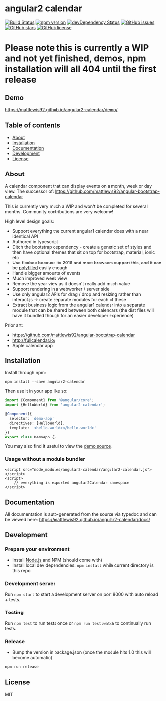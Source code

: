 # angular2 calendar
[![Build Status](https://travis-ci.org/mattlewis92/angular2-calendar.svg?branch=master)](https://travis-ci.org/mattlewis92/angular2-calendar)
[![npm version](https://badge.fury.io/js/angular2-calendar.svg)](http://badge.fury.io/js/angular2-calendar)
[![devDependency Status](https://david-dm.org/mattlewis92/angular2-calendar/dev-status.svg)](https://david-dm.org/mattlewis92/angular2-calendar#info=devDependencies)
[![GitHub issues](https://img.shields.io/github/issues/mattlewis92/angular2-calendar.svg)](https://github.com/mattlewis92/angular2-calendar/issues)
[![GitHub stars](https://img.shields.io/github/stars/mattlewis92/angular2-calendar.svg)](https://github.com/mattlewis92/angular2-calendar/stargazers)
[![GitHub license](https://img.shields.io/badge/license-MIT-blue.svg)](https://raw.githubusercontent.com/mattlewis92/angular2-calendar/master/LICENSE)

# Please note this is currently a WIP and not yet finished, demos, npm installation will all 404 until the first release

## Demo
https://mattlewis92.github.io/angular2-calendar/demo/

## Table of contents

- [About](#about)
- [Installation](#installation)
- [Documentation](#documentation)
- [Development](#development)
- [License](#licence)

## About

A calendar component that can display events on a month, week or day view. The successor of: https://github.com/mattlewis92/angular-bootstrap-calendar

This is currently very much a WIP and won't be completed for several months. Community contributions are very welcome!

High level design goals:
* Support everything the current angular1 calendar does with a near identical API
* Authored in typescript
* Ditch the bootstrap dependency - create a generic set of styles and then have optional themes that sit on top for bootstrap, material, ionic etc
* Use flexbox because its 2016 and most browsers support this, and it can be [polyfilled](https://github.com/10up/flexibility) easily enough
* Handle bigger amounts of events
* Much improved week view
* Remove the year view as it doesn't really add much value
* Support rendering in a webworker / server side
* Use only angular2 APIs for drag / drop and resizing rather than interact.js -> create separate modules for each of these
* Extract business logic from the angular1 calendar into a separate module that can be shared between both calendars (the dist files will have it bundled though for an easier developer experience)

Prior art:
* https://github.com/mattlewis92/angular-bootstrap-calendar
* http://fullcalendar.io/
* Apple calendar app

## Installation

Install through npm:
```
npm install --save angular2-calendar
```

Then use it in your app like so:

```typescript
import {Component} from '@angular/core';
import {HelloWorld} from 'angular2-calendar';

@Component({
  selector: 'demo-app',
  directives: [HelloWorld],
  template: '<hello-world></hello-world>'
})
export class DemoApp {}
```

You may also find it useful to view the [demo source](https://github.com/mattlewis92/angular2-calendar/blob/master/demo/demo.ts).

### Usage without a module bundler
```
<script src="node_modules/angular2-calendar/angular2-calendar.js"></script>
<script>
    // everything is exported angular2Calendar namespace
</script>
```

## Documentation
All documentation is auto-generated from the source via typedoc and can be viewed here:
https://mattlewis92.github.io/angular2-calendar/docs/

## Development

### Prepare your environment
* Install [Node.js](http://nodejs.org/) and NPM (should come with)
* Install local dev dependencies: `npm install` while current directory is this repo

### Development server
Run `npm start` to start a development server on port 8000 with auto reload + tests. 

### Testing
Run `npm test` to run tests once or `npm run test:watch` to continually run tests.

### Release
* Bump the version in package.json (once the module hits 1.0 this will become automatic)
```bash
npm run release
```

## License

MIT
